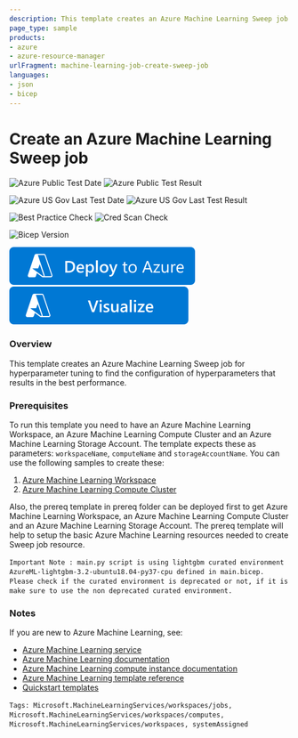 ```yaml
---
description: This template creates an Azure Machine Learning Sweep job for hyperparameter tuning.
page_type: sample
products:
- azure
- azure-resource-manager
urlFragment: machine-learning-job-create-sweep-job
languages:
- json
- bicep
---
```

# Create an Azure Machine Learning Sweep job

![Azure Public Test Date](https://azurequickstartsservice.blob.core.windows.net/badges/quickstarts/microsoft.machinelearningservices/machine-learning-job-create-sweep-job/PublicLastTestDate.svg)
![Azure Public Test Result](https://azurequickstartsservice.blob.core.windows.net/badges/quickstarts/microsoft.machinelearningservices/machine-learning-job-create-sweep-job/PublicDeployment.svg)

![Azure US Gov Last Test Date](https://azurequickstartsservice.blob.core.windows.net/badges/quickstarts/microsoft.machinelearningservices/machine-learning-job-create-sweep-job/FairfaxLastTestDate.svg)
![Azure US Gov Last Test Result](https://azurequickstartsservice.blob.core.windows.net/badges/quickstarts/microsoft.machinelearningservices/machine-learning-job-create-sweep-job/FairfaxDeployment.svg)

![Best Practice Check](https://azurequickstartsservice.blob.core.windows.net/badges/quickstarts/microsoft.machinelearningservices/machine-learning-job-create-sweep-job/BestPracticeResult.svg)
![Cred Scan Check](https://azurequickstartsservice.blob.core.windows.net/badges/quickstarts/microsoft.machinelearningservices/machine-learning-job-create-sweep-job/CredScanResult.svg)

![Bicep Version](https://azurequickstartsservice.blob.core.windows.net/badges/quickstarts/microsoft.machinelearningservices/machine-learning-job-create-sweep-job/BicepVersion.svg)

[![Deploy To Azure](https://raw.githubusercontent.com/Azure/azure-quickstart-templates/master/1-CONTRIBUTION-GUIDE/images/deploytoazure.svg?sanitize=true)](https://portal.azure.com/#create/Microsoft.Template/uri/https%3A%2F%2Fraw.githubusercontent.com%2FAzure%2Fazure-quickstart-templates%2Fmaster%2Fquickstarts%2Fmicrosoft.machinelearningservices%2Fmachine-learning-job-create-sweep-job%2Fazuredeploy.json)
[![Visualize](https://raw.githubusercontent.com/Azure/azure-quickstart-templates/master/1-CONTRIBUTION-GUIDE/images/visualizebutton.svg?sanitize=true)](http://armviz.io/#/?load=https%3A%2F%2Fraw.githubusercontent.com%2FAzure%2Fazure-quickstart-templates%2Fmaster%2Fquickstarts%2Fmicrosoft.machinelearningservices%2Fmachine-learning-job-create-sweep-job%2Fazuredeploy.json)

### Overview

This template creates an Azure Machine Learning Sweep job for hyperparameter tuning to find the configuration of hyperparameters that results in the best performance.

### Prerequisites

To run this template you need to have an Azure Machine Learning Workspace, an Azure Machine Learning Compute Cluster and an Azure Machine Learning Storage Account. The template expects these as parameters: `workspaceName`, `computeName` and `storageAccountName`. You can use the following samples to create these:

1. [Azure Machine Learning Workspace](https://docs.microsoft.com/en-us/samples/azure/azure-quickstart-templates/modules-machine-learning-workspace-0.9/)
2. [Azure Machine Learning Compute Cluster](https://docs.microsoft.com/en-us/samples/azure/azure-quickstart-templates/machine-learning-compute-create-amlcompute/)

Also, the prereq template in prereq folder can be deployed first to get Azure Machine Learning Workspace, an Azure Machine Learning Compute Cluster and an Azure Machine Learning Storage Account. The prereq template will help to setup the basic Azure Machine Learning resources needed to create Sweep job resource.

`Important Note : main.py script is using lightgbm curated environment AzureML-lightgbm-3.2-ubuntu18.04-py37-cpu defined in main.bicep. Please check if the curated environment is deprecated or not, if it is make sure to use the non deprecated curated environment.`

### Notes

If you are new to Azure Machine Learning, see:

- [Azure Machine Learning service](https://azure.microsoft.com/services/machine-learning-service/)
- [Azure Machine Learning documentation](https://docs.microsoft.com/azure/machine-learning/)
- [Azure Machine Learning compute instance documentation](https://docs.microsoft.com/azure/machine-learning/concept-compute-instance)
- [Azure Machine Learning template reference](https://docs.microsoft.com/azure/templates/microsoft.machinelearningservices/allversions)
- [Quickstart templates](https://azure.microsoft.com/resources/templates/)

`Tags: Microsoft.MachineLearningServices/workspaces/jobs, Microsoft.MachineLearningServices/workspaces/computes, Microsoft.MachineLearningServices/workspaces, systemAssigned`
